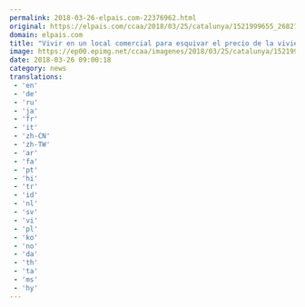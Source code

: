 ```yaml
---
permalink: 2018-03-26-elpais.com-22376962.html
original: https://elpais.com/ccaa/2018/03/25/catalunya/1521999655_268273.html#?ref=rss&format=simple&link=link
domain: elpais.com
title: "Vivir en un local comercial para esquivar el precio de la vivienda"
image: https://ep00.epimg.net/ccaa/imagenes/2018/03/25/catalunya/1521999655_268273_1522048172_rrss_normal.jpg
date: 2018-03-26 09:00:18
category: news
translations: 
 - 'en'
 - 'de'
 - 'ru'
 - 'ja'
 - 'fr'
 - 'it'
 - 'zh-CN'
 - 'zh-TW'
 - 'ar'
 - 'fa'
 - 'pt'
 - 'hi'
 - 'tr'
 - 'id'
 - 'nl'
 - 'sv'
 - 'vi'
 - 'pl'
 - 'ko'
 - 'no'
 - 'da'
 - 'th'
 - 'ta'
 - 'ms'
 - 'hy'
---
```


